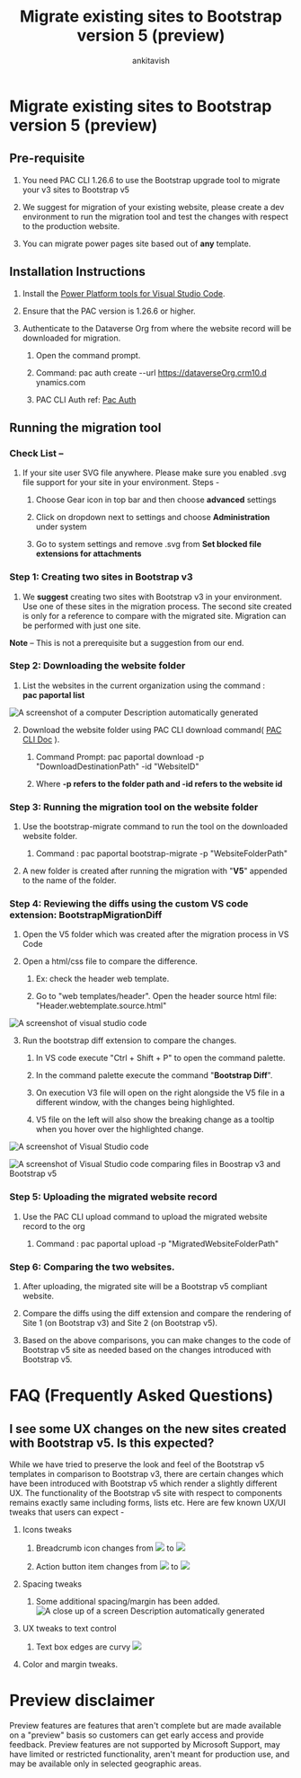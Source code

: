 ﻿---
title: Migrate existing sites to Bootstrap version 5 (preview)
description: Learn how to migrate your Power Pages sites to Bootstrap version 5.
author: ankitavish 
ms.topic: conceptual
ms.custom: 
ms.date: 09/19/2023
ms.subservice:
ms.author: avishwakarma 
ms.reviewer: kkendrick
contributors:
    - ProfessorKendrick
---

# Migrate existing sites to Bootstrap version 5 (preview)

## Pre-requisite

1. You need PAC CLI 1.26.6 to use the Bootstrap upgrade tool to migrate your v3 sites to Bootstrap v5

1. We suggest for migration of your existing website, please create a dev environment to run the migration tool and test the changes with respect to the production website.

1. You can migrate power pages site based out of **any** template.

## Installation Instructions

1. Install the [Power Platform tools for Visual Studio Code](/power-platform/developer/cli/introduction).

1. Ensure that the PAC version is 1.26.6 or higher.

1. Authenticate to the Dataverse Org from where the website record will be downloaded for migration.

    1.  Open the command prompt.

    2.  Command: pac auth create --url https://dataverseOrg.crm10.d ynamics.com

    3.  PAC CLI Auth ref: [Pac Auth](https://learn.microsoft.com/en-us/power-platform/developer/cli/reference/auth)

## **Running the migration tool**

### **Check List –**

1.  If your site user SVG file anywhere. Please make sure you enabled .svg file support for your site in your environment. Steps -

    1.  Choose Gear icon in top bar and then choose **advanced** settings

    2.  Click on dropdown next to settings and choose **Administration** under system

    3.  Go to system settings and remove .svg from **Set blocked file extensions for attachments**

### **Step 1: Creating two sites in Bootstrap v3**

1.  We **suggest** creating two sites with Bootstrap v3 in your environment. Use one of these sites in the migration process. The second site created is only for a reference to compare with the migrated site. Migration can be performed with just one site.

**Note** – This is not a prerequisite but a suggestion from our end.

### **Step 2: Downloading the website folder**

1.  List the websites in the current organization using the command :  
 **pac paportal list**

![A screenshot of a computer Description automatically generated](media/image1.png)

2.  Download the website folder using PAC CLI download command( [PAC CLI Doc](https://learn.microsoft.com/en-us/power-platform/developer/cli/reference/paportal#pac-paportal-download) ).

    1.  Command Prompt: pac paportal download -p "DownloadDestinationPath" -id "WebsiteID"

    2.  Where **-p refers to the folder path and -id refers to the website id**

### **Step 3: Running the migration tool on the website folder**

1.  Use the bootstrap-migrate command to run the tool on the downloaded website folder.

    1.  Command : pac paportal bootstrap-migrate -p "WebsiteFolderPath"

2.  A new folder is created after running the migration with "**V5**" appended to the name of the folder.

### **Step 4: Reviewing the diffs using the custom VS code extension: BootstrapMigrationDiff**

1.  Open the V5 folder which was created after the migration process in VS Code

2.  Open a html/css file to compare the difference.

    1.  Ex: check the header web template.

    2.  Go to "web templates/header". Open the header source html file: "Header.webtemplate.source.html"

![A screenshot of visual studio code ](media/image2.png)

3.  Run the bootstrap diff extension to compare the changes.

    1.  In VS code execute "Ctrl + Shift + P" to open the command palette.

    2.  In the command palette execute the command "**Bootstrap Diff**".

    3.  On execution V3 file will open on the right alongside the V5 file in a different window, with the changes being highlighted.

    4.  V5 file on the left will also show the breaking change as a tooltip when you hover over the highlighted change.

![A screenshot of Visual Studio code ](media/image3.png)

![A screenshot of Visual Studio code comparing files in Boostrap v3 and Bootstrap v5 ](media/image4.png)

### **Step 5: Uploading the migrated website record**

1.  Use the PAC CLI upload command to upload the migrated website record to the org

    1.  Command : pac paportal upload -p "MigratedWebsiteFolderPath"

### **Step 6: Comparing the two websites.**

1.  After uploading, the migrated site will be a Bootstrap v5 compliant website.

2.  Compare the diffs using the diff extension and compare the rendering of Site 1 (on Bootstrap v3) and Site 2 (on Bootstrap v5).

3.  Based on the above comparisons, you can make changes to the code of Bootstrap v5 site as needed based on the changes introduced with Bootstrap v5.

# FAQ (Frequently Asked Questions)

## I see some UX changes on the new sites created with Bootstrap v5. Is this expected?

While we have tried to preserve the look and feel of the Bootstrap v5 templates in comparison to Bootstrap v3, there are certain changes which have been introduced with Bootstrap v5 which render a slightly different UX. The functionality of the Bootstrap v5 site with respect to components remains exactly same including forms, lists etc. Here are few known UX/UI tweaks that users can expect -

1.  Icons tweaks

    1.  Breadcrumb icon changes from ![](media/image5.png) to ![](media/image6.png)

    2.  Action button item changes from ![](media/image7.png) to ![](media/image8.png)

2.  Spacing tweaks

    1.  Some additional spacing/margin has been added. ![A close up of a screen Description automatically generated](media/image9.png)

3.  UX tweaks to text control

    1.  Text box edges are curvy ![](media/image10.png)

4.  Color and margin tweaks.

# Preview disclaimer

Preview features are features that aren't complete but are made available on a "preview" basis so customers can get early access and provide feedback. Preview features are not supported by Microsoft Support, may have limited or restricted functionality, aren't meant for production use, and may be available only in selected geographic areas.
